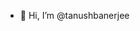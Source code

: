 - 👋 Hi, I’m @tanushbanerjee


<!---
tanushbanerjee/tanushbanerjee is a ✨ special ✨ repository because its `README.md` (this file) appears on your GitHub profile.
You can click the Preview link to take a look at your changes.
--->
